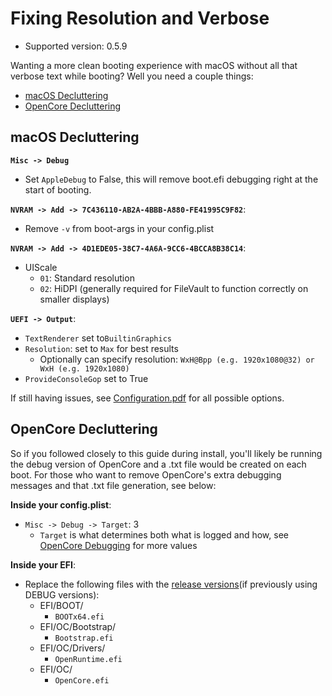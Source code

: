 # Fixing Resolution and Verbose

* Supported version: 0.5.9

Wanting a more clean booting experience with macOS without all that verbose text while booting? Well you need a couple things:

* [macOS Decluttering](#macos-decluttering)
* [OpenCore Decluttering](#opencore-decluttering)

## macOS Decluttering 

**`Misc -> Debug`**

* Set `AppleDebug` to False, this will remove boot.efi debugging right at the start of booting.

**`NVRAM -> Add -> 7C436110-AB2A-4BBB-A880-FE41995C9F82`**:

* Remove `-v` from boot-args in your config.plist

**`NVRAM -> Add -> 4D1EDE05-38C7-4A6A-9CC6-4BCCA8B38C14`**:

* UIScale
  * `01`: Standard resolution
  * `02`: HiDPI (generally required for FileVault to function correctly on smaller displays)

**`UEFI -> Output`**:

* `TextRenderer` set to`BuiltinGraphics`
* `Resolution`: set to `Max` for best results
  * Optionally can specify resolution: `WxH@Bpp (e.g. 1920x1080@32) or WxH (e.g. 1920x1080)`
* `ProvideConsoleGop` set to True

If still having issues, see [Configuration.pdf](https://github.com/acidanthera/OpenCorePkg/blob/master/Docs/Configuration.pdf) for all possible options.

## OpenCore Decluttering

So if you followed closely to this guide during install, you'll likely be running the debug version of OpenCore and a .txt file would be created on each boot. For those who want to remove OpenCore's extra debugging messages and that .txt file generation, see below:

**Inside your config.plist**:

* `Misc -> Debug -> Target`: 3
  * `Target` is what determines both what is logged and how, see [OpenCore Debugging](/troubleshooting/debug.md) for more values
  
**Inside your EFI**:

* Replace the following files with the [release versions](https://github.com/acidanthera/OpenCorePkg/releases)(if previously using DEBUG versions):
  * EFI/BOOT/
    * `BOOTx64.efi`
  * EFI/OC/Bootstrap/
    * `Bootstrap.efi`
  * EFI/OC/Drivers/
    * `OpenRuntime.efi`
  * EFI/OC/
    * `OpenCore.efi`